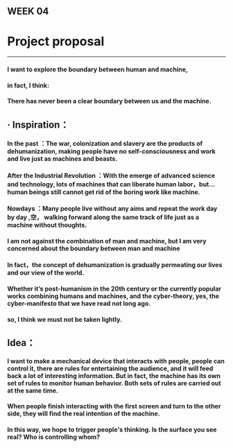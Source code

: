 ## WEEK 04

# Project proposal
-------

#### I want to explore the boundary between human and machine, 
#### in fact, I think:
#### There has never been a clear boundary between us and the machine.

## · Inspiration：

#### **In the past** ：The war,  colonization and slavery are the products of dehumanization, making people have no self-consciousness and work and live just as machines and beasts.

#### **After the Industrial Revolution** ：With the emerge of advanced science and technology, lots of machines that can liberate human labor，but… human beings still cannot get rid of the boring work like machine.

#### **Nowdays** ：Many people live without any aims and repeat the work day by day ,空， walking forward along the same track of life just as a machine without thoughts.

#### I am not against the combination of man and machine, but I am very concerned about the boundary between man and machine
#### In fact，the concept of dehumanization is gradually permeating our lives and our view of the world.

#### Whether it’s post-humanism in the 20th century or the currently popular works combining humans and machines, and the cyber-theory, yes, the cyber-manifesto that we have read not long ago.
#### so, I think we must not be taken lightly.


## Idea：

#### I want to make a mechanical device that interacts with people, people can control it, there are rules for entertaining the audience, and it will feed back a lot of interesting information. But in fact, the machine has its own set of rules to monitor human behavior. Both sets of rules are carried out at the same time.

#### When people finish interacting with the first screen and turn to the other side, they will find the real intention of the machine.
#### In this way, we hope to trigger people's thinking. Is the surface you see real? Who is controlling whom?







